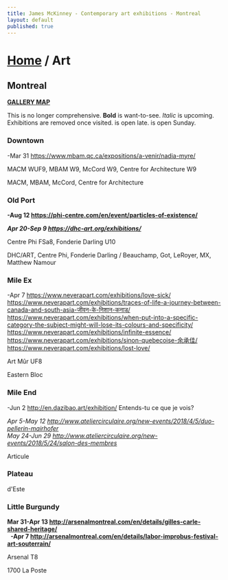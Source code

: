 ```yaml
---
title: James McKinney - Contemporary art exhibitions - Montreal
layout: default
published: true
---
```


# [Home](/) / Art

## Montreal

**[GALLERY MAP](https://www.google.com/maps/d/u/0/edit?mid=1pKDvWCvnInNN2igV2ruxxL_srzE)**

This is no longer comprehensive. <span class="glyphicon glyphicon-info-sign" aria-hidden="true"></span> <strong>Bold</strong> is want-to-see. <em>Italic</em> is upcoming. Exhibitions are removed once visited. <span class="glyphicon glyphicon-time" aria-hidden="true"></span> is open late. <span class="glyphicon glyphicon-calendar" aria-hidden="true"></span> is open Sunday.

### Downtown

-Mar 31 <https://www.mbam.qc.ca/expositions/a-venir/nadia-myre/>  

<span class="glyphicon glyphicon-time" aria-hidden="true"></span> MACM WUF9, MBAM W9, McCord W9, Centre for Architecture W9

<span class="glyphicon glyphicon-calendar" aria-hidden="true"></span> MACM, MBAM, McCord, Centre for Architecture

### Old Port

**-Aug 12 <https://phi-centre.com/en/event/particles-of-existence/>**  

_**Apr 20-Sep 9 <https://dhc-art.org/exhibitions/>**_  

<span class="glyphicon glyphicon-time" aria-hidden="true"></span> Centre Phi FSa8, Fonderie Darling U10

<span class="glyphicon glyphicon-calendar" aria-hidden="true"></span> DHC/ART, Centre Phi, Fonderie Darling / Beauchamp, Got, LeRoyer, MX, Matthew Namour

### Mile Ex

-Apr 7 <https://www.neverapart.com/exhibitions/love-sick/> <https://www.neverapart.com/exhibitions/traces-of-life-a-journey-between-canada-and-south-asia-जीवन-के-निशान-कनाड/> <https://www.neverapart.com/exhibitions/when-put-into-a-specific-category-the-subject-might-will-lose-its-colours-and-specificity/> <https://www.neverapart.com/exhibitions/infinite-essence/> <https://www.neverapart.com/exhibitions/sinon-quebecoise-余承佳/> <https://www.neverapart.com/exhibitions/lost-love/>  

<span class="glyphicon glyphicon-time" aria-hidden="true"></span> Art Mûr UF8

<span class="glyphicon glyphicon-calendar" aria-hidden="true"></span> Eastern Bloc

### Mile End

-Jun 2 <http://en.dazibao.art/exhibition/> Entends-tu ce que je vois?  

_Apr 5-May 12 <http://www.ateliercirculaire.org/new-events/2018/4/5/duo-pellerin-mairhofer>_  
_May 24-Jun 29 <http://www.ateliercirculaire.org/new-events/2018/5/24/salon-des-membres>_  

<span class="glyphicon glyphicon-calendar" aria-hidden="true"></span> Articule

### Plateau

<span class="glyphicon glyphicon-calendar" aria-hidden="true"></span> d'Este

### Little Burgundy

**Mar 31-Apr 13 <http://arsenalmontreal.com/en/details/gilles-carle-shared-heritage/>**  
  **-Apr 7 <http://arsenalmontreal.com/en/details/labor-improbus-festival-art-souterrain/>**  

<span class="glyphicon glyphicon-time" aria-hidden="true"></span> Arsenal T8

<span class="glyphicon glyphicon-calendar" aria-hidden="true"></span> 1700 La Poste
